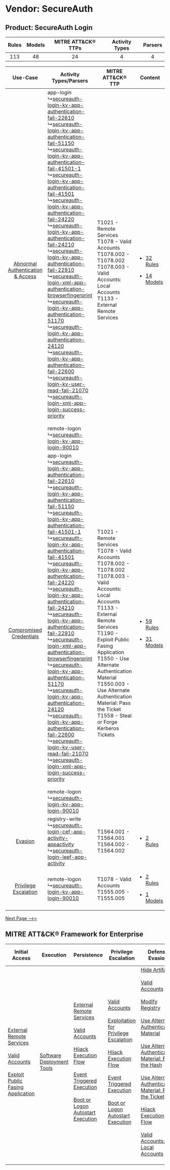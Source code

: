 Vendor: SecureAuth
==================
Product: SecureAuth Login
-------------------------
| Rules | Models | MITRE ATT&CK® TTPs | Activity Types | Parsers |
|:-----:|:------:|:------------------:|:--------------:|:-------:|
|  113  |   48   |         24         |       4        |    4    |

|    Use-Case    | Activity Types/Parsers    | MITRE ATT&CK® TTP    | Content    |
|:----:| ---- | ---- | ---- |
| [Abnormal Authentication & Access](../../../UseCases/uc_abnormal_authentication_&_access.md) |  app-login<br> ↳[secureauth-login-kv-app-authentication-fail-22610](Ps/pC_secureauthloginkvappauthenticationfail22610.md)<br> ↳[secureauth-login-kv-app-authentication-fail-51150](Ps/pC_secureauthloginkvappauthenticationfail51150.md)<br> ↳[secureauth-login-kv-app-authentication-fail-41501-1](Ps/pC_secureauthloginkvappauthenticationfail415011.md)<br> ↳[secureauth-login-kv-app-authentication-fail-41501](Ps/pC_secureauthloginkvappauthenticationfail41501.md)<br> ↳[secureauth-login-kv-app-authentication-fail-24220](Ps/pC_secureauthloginkvappauthenticationfail24220.md)<br> ↳[secureauth-login-kv-app-authentication-fail-24210](Ps/pC_secureauthloginkvappauthenticationfail24210.md)<br> ↳[secureauth-login-kv-app-authentication-fail-22910](Ps/pC_secureauthloginkvappauthenticationfail22910.md)<br> ↳[secureauth-login-xml-app-authentication-browserfingerprint](Ps/pC_secureauthloginxmlappauthenticationbrowserfingerprint.md)<br> ↳[secureauth-login-kv-app-authentication-51170](Ps/pC_secureauthloginkvappauthentication51170.md)<br> ↳[secureauth-login-kv-app-authentication-24120](Ps/pC_secureauthloginkvappauthentication24120.md)<br> ↳[secureauth-login-kv-app-authentication-fail-22600](Ps/pC_secureauthloginkvappauthenticationfail22600.md)<br> ↳[secureauth-login-kv-user-read-fail-21070](Ps/pC_secureauthloginkvuserreadfail21070.md)<br> ↳[secureauth-login-xml-app-login-success-priority](Ps/pC_secureauthloginxmlapploginsuccesspriority.md)<br><br> remote-logon<br> ↳[secureauth-login-kv-app-login-90010](Ps/pC_secureauthloginkvapplogin90010.md)<br> | T1021 - Remote Services<br>T1078 - Valid Accounts<br>T1078.002 - T1078.002<br>T1078.003 - Valid Accounts: Local Accounts<br>T1133 - External Remote Services<br>    | [<ul><li>32 Rules</li></ul><ul><li>14 Models</li></ul>](RM/r_m_secureauth_secureauth_login_Abnormal_Authentication_&_Access.md) |
|          [Compromised Credentials](../../../UseCases/uc_compromised_credentials.md)          |  app-login<br> ↳[secureauth-login-kv-app-authentication-fail-22610](Ps/pC_secureauthloginkvappauthenticationfail22610.md)<br> ↳[secureauth-login-kv-app-authentication-fail-51150](Ps/pC_secureauthloginkvappauthenticationfail51150.md)<br> ↳[secureauth-login-kv-app-authentication-fail-41501-1](Ps/pC_secureauthloginkvappauthenticationfail415011.md)<br> ↳[secureauth-login-kv-app-authentication-fail-41501](Ps/pC_secureauthloginkvappauthenticationfail41501.md)<br> ↳[secureauth-login-kv-app-authentication-fail-24220](Ps/pC_secureauthloginkvappauthenticationfail24220.md)<br> ↳[secureauth-login-kv-app-authentication-fail-24210](Ps/pC_secureauthloginkvappauthenticationfail24210.md)<br> ↳[secureauth-login-kv-app-authentication-fail-22910](Ps/pC_secureauthloginkvappauthenticationfail22910.md)<br> ↳[secureauth-login-xml-app-authentication-browserfingerprint](Ps/pC_secureauthloginxmlappauthenticationbrowserfingerprint.md)<br> ↳[secureauth-login-kv-app-authentication-51170](Ps/pC_secureauthloginkvappauthentication51170.md)<br> ↳[secureauth-login-kv-app-authentication-24120](Ps/pC_secureauthloginkvappauthentication24120.md)<br> ↳[secureauth-login-kv-app-authentication-fail-22600](Ps/pC_secureauthloginkvappauthenticationfail22600.md)<br> ↳[secureauth-login-kv-user-read-fail-21070](Ps/pC_secureauthloginkvuserreadfail21070.md)<br> ↳[secureauth-login-xml-app-login-success-priority](Ps/pC_secureauthloginxmlapploginsuccesspriority.md)<br><br> remote-logon<br> ↳[secureauth-login-kv-app-login-90010](Ps/pC_secureauthloginkvapplogin90010.md)<br> | T1021 - Remote Services<br>T1078 - Valid Accounts<br>T1078.002 - T1078.002<br>T1078.003 - Valid Accounts: Local Accounts<br>T1133 - External Remote Services<br>T1190 - Exploit Public Fasing Application<br>T1550 - Use Alternate Authentication Material<br>T1550.003 - Use Alternate Authentication Material: Pass the Ticket<br>T1558 - Steal or Forge Kerberos Tickets<br> | [<ul><li>59 Rules</li></ul><ul><li>31 Models</li></ul>](RM/r_m_secureauth_secureauth_login_Compromised_Credentials.md)          |
|    [Evasion](../../../UseCases/uc_evasion.md)    |  registry-write<br> ↳[secureauth-login-cef-app-activity-appactivity](Ps/pC_secureauthlogincefappactivityappactivity.md)<br> ↳[secureauth-login-leef-app-activity](Ps/pC_secureauthloginleefappactivity.md)<br>    | T1564.001 - T1564.001<br>T1564.002 - T1564.002<br>    | [<ul><li>2 Rules</li></ul>](RM/r_m_secureauth_secureauth_login_Evasion.md)    |
|    [Privilege Escalation](../../../UseCases/uc_privilege_escalation.md)    |  remote-logon<br> ↳[secureauth-login-kv-app-login-90010](Ps/pC_secureauthloginkvapplogin90010.md)<br>    | T1078 - Valid Accounts<br>T1555.005 - T1555.005<br>    | [<ul><li>2 Rules</li></ul><ul><li>1 Models</li></ul>](RM/r_m_secureauth_secureauth_login_Privilege_Escalation.md)    |
[Next Page -->>](2_ds_secureauth_secureauth_login.md)

MITRE ATT&CK® Framework for Enterprise
--------------------------------------
| Initial Access                                                                                                                                                                                                                         | Execution                                                                      | Persistence                                                                                                                                                                                                                                                                                                                                                                                    | Privilege Escalation                                                                                                                                                                                                                                                                                                                                                                                        | Defense Evasion                                                                                                                                                                                                                                                                                                                                                                                                                                                                                                                                                                                                                                                                                   | Credential Access                                                                                                                                                                                                                                                                | Discovery                                                                    | Lateral Movement                                                                                                                                                                                                                             | Collection | Command and Control                                                                                                                       | Exfiltration | Impact |
| -------------------------------------------------------------------------------------------------------------------------------------------------------------------------------------------------------------------------------------- | ------------------------------------------------------------------------------ | ---------------------------------------------------------------------------------------------------------------------------------------------------------------------------------------------------------------------------------------------------------------------------------------------------------------------------------------------------------------------------------------------- | ----------------------------------------------------------------------------------------------------------------------------------------------------------------------------------------------------------------------------------------------------------------------------------------------------------------------------------------------------------------------------------------------------------- | ------------------------------------------------------------------------------------------------------------------------------------------------------------------------------------------------------------------------------------------------------------------------------------------------------------------------------------------------------------------------------------------------------------------------------------------------------------------------------------------------------------------------------------------------------------------------------------------------------------------------------------------------------------------------------------------------- | -------------------------------------------------------------------------------------------------------------------------------------------------------------------------------------------------------------------------------------------------------------------------------- | ---------------------------------------------------------------------------- | -------------------------------------------------------------------------------------------------------------------------------------------------------------------------------------------------------------------------------------------- | ---------- | ----------------------------------------------------------------------------------------------------------------------------------------- | ------------ | ------ |
| [External Remote Services](https://attack.mitre.org/techniques/T1133)<br><br>[Valid Accounts](https://attack.mitre.org/techniques/T1078)<br><br>[Exploit Public Fasing Application](https://attack.mitre.org/techniques/T1190)<br><br> | [Software Deployment Tools](https://attack.mitre.org/techniques/T1072)<br><br> | [External Remote Services](https://attack.mitre.org/techniques/T1133)<br><br>[Valid Accounts](https://attack.mitre.org/techniques/T1078)<br><br>[Hijack Execution Flow](https://attack.mitre.org/techniques/T1574)<br><br>[Event Triggered Execution](https://attack.mitre.org/techniques/T1546)<br><br>[Boot or Logon Autostart Execution](https://attack.mitre.org/techniques/T1547)<br><br> | [Valid Accounts](https://attack.mitre.org/techniques/T1078)<br><br>[Exploitation for Privilege Escalation](https://attack.mitre.org/techniques/T1068)<br><br>[Hijack Execution Flow](https://attack.mitre.org/techniques/T1574)<br><br>[Event Triggered Execution](https://attack.mitre.org/techniques/T1546)<br><br>[Boot or Logon Autostart Execution](https://attack.mitre.org/techniques/T1547)<br><br> | [Hide Artifacts](https://attack.mitre.org/techniques/T1564)<br><br>[Valid Accounts](https://attack.mitre.org/techniques/T1078)<br><br>[Modify Registry](https://attack.mitre.org/techniques/T1112)<br><br>[Use Alternate Authentication Material](https://attack.mitre.org/techniques/T1550)<br><br>[Use Alternate Authentication Material: Pass the Hash](https://attack.mitre.org/techniques/T1550/002)<br><br>[Use Alternate Authentication Material: Pass the Ticket](https://attack.mitre.org/techniques/T1550/003)<br><br>[Hijack Execution Flow](https://attack.mitre.org/techniques/T1574)<br><br>[Valid Accounts: Local Accounts](https://attack.mitre.org/techniques/T1078/003)<br><br> | [Steal or Forge Kerberos Tickets](https://attack.mitre.org/techniques/T1558)<br><br>[Credentials from Password Stores](https://attack.mitre.org/techniques/T1555)<br><br>[Steal or Forge Kerberos Tickets: Kerberoasting](https://attack.mitre.org/techniques/T1558/003)<br><br> | [Remote System Discovery](https://attack.mitre.org/techniques/T1018)<br><br> | [Remote Services](https://attack.mitre.org/techniques/T1021)<br><br>[Use Alternate Authentication Material](https://attack.mitre.org/techniques/T1550)<br><br>[Software Deployment Tools](https://attack.mitre.org/techniques/T1072)<br><br> |            | [Proxy: Multi-hop Proxy](https://attack.mitre.org/techniques/T1090/003)<br><br>[Proxy](https://attack.mitre.org/techniques/T1090)<br><br> |              |        |